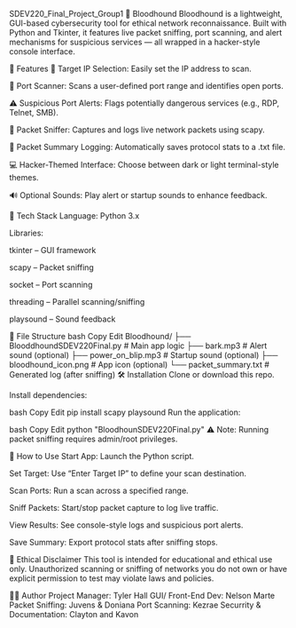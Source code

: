 SDEV220_Final_Project_Group1
🐾 Bloodhound
Bloodhound is a lightweight, GUI-based cybersecurity tool for ethical network reconnaissance. Built with Python and Tkinter, it features live packet sniffing, port scanning, and alert mechanisms for suspicious services — all wrapped in a hacker-style console interface.

🚀 Features
🎯 Target IP Selection: Easily set the IP address to scan.

📡 Port Scanner: Scans a user-defined port range and identifies open ports.

⚠️ Suspicious Port Alerts: Flags potentially dangerous services (e.g., RDP, Telnet, SMB).

📶 Packet Sniffer: Captures and logs live network packets using scapy.

📝 Packet Summary Logging: Automatically saves protocol stats to a .txt file.

💻 Hacker-Themed Interface: Choose between dark or light terminal-style themes.

🔊 Optional Sounds: Play alert or startup sounds to enhance feedback.

🧰 Tech Stack
Language: Python 3.x

Libraries:

tkinter – GUI framework

scapy – Packet sniffing

socket – Port scanning

threading – Parallel scanning/sniffing

playsound – Sound feedback

📂 File Structure
bash
Copy
Edit
Bloodhound/
├── BlooddhoundSDEV220Final.py       # Main app logic
├── bark.mp3                       # Alert sound (optional)
├── power_on_blip.mp3             # Startup sound (optional)
├── bloodhound_icon.png           # App icon (optional)
└── packet_summary.txt            # Generated log (after sniffing)
🛠️ Installation
Clone or download this repo.

Install dependencies:

bash
Copy
Edit
pip install scapy playsound
Run the application:

bash
Copy
Edit
python "BloodhounSDEV220Final.py"
⚠️ Note: Running packet sniffing requires admin/root privileges.

🧪 How to Use
Start App: Launch the Python script.

Set Target: Use “Enter Target IP” to define your scan destination.

Scan Ports: Run a scan across a specified range.

Sniff Packets: Start/stop packet capture to log live traffic.

View Results: See console-style logs and suspicious port alerts.

Save Summary: Export protocol stats after sniffing stops.

🔐 Ethical Disclaimer
This tool is intended for educational and ethical use only. Unauthorized scanning or sniffing of networks you do not own or have explicit permission to test may violate laws and policies.

👩‍💻 Author
Project Manager: Tyler Hall
GUI/ Front-End Dev: Nelson Marte
Packet Sniffing: Juvens & Doniana 
Port Scanning: Kezrae
Securrity & Documentation: Clayton and Kavon 
